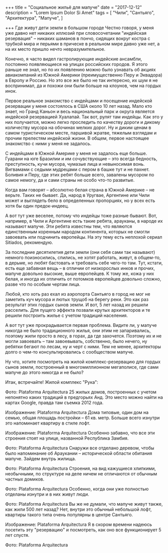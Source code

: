 +++
title = "Социальное жильё для мапуче"
date = "2017-12-12"
description = "Lorem Ipsum Dolor Si Amet"
tags = [
    "Чили",
    "Сантьяго",
    "Архитектура",
    "Мапуче",
]

+++
Где живут дети земли в большом городе
Честно говоря, у меня уже давно нет никаких иллюзий при словосочетании "индейская резервация" – никаких шаманов в пончо, сидящих вокруг костра с трубкой мира и перьями в прическе в реальном мире давно уже нет, а на их место пришло нечто невразумительное.

Конечно, я часто видел гастролирующие индейские ансамбли, постоянно появляющиеся на улицах российских городов. Я этого раньше не знал, но по их появлению можно было узнавать об акциях авиакомпаний из Южной Америки (преимущественно Перу и Эквадора) в Европу и Россию. Но это все же было не так интересно, их шум я не воспринимал, да и похожи они были больше на клоунов, чем на гордых инок.

Первое реальное знакомство с индейцами и посещение индейской резервации у меня состоялось в США около 10 лет назад. Мало кто знает, но Гранд Каньон и весь национальный парк и округа является индейской резервацией Хуалапай. Так вот, рулят там индейцы. Как это у них получается, можно легко проследить по качеству дороги и дикому количеству мусора на обочинах мелких дорог. Ну и диким ценам в самом туристическом месте, паршивой жратве, тяжелым взглядам и прочим прелестям индейской жизни. В общем, первое настоящее знакомство с ними у меня не задалось.

С индейцами в Южной Америке у меня не задалось еще больше. Гуарани на юге Бразилии и им сочувствующие – это всегда бедность, преступность, кучи мусора, чумазые лица и невыносимая вонь. Вигвамами с седыми мудрецами с пером в башке тут и не пахнет. Боливия и Перу, где этих ребят больше всего, завалены мусором по самое немогу,  да и сами страны не особо что-то развитые.

Когда вам говорят – абсолютно белая страна в Южной Америке – не верьте. Таких не бывает. Да, народ в Уругвае, Аргентине или Чили может и выглядеть бело в определенных пропорциях, но у всех есть хотя бы один предок-индеец.

А вот тут уже веселее, потому что индейцы тоже разные бывают. Вот, например, в Чили и Аргентине есть такие ребята, арауканы, в народе их называют мапуче. Эти ребята известны тем, что являются единственным коренным народом континента, которых не смогли завоевать или подчинить европейцы. На эту тему есть неплохой сериал Sitiados, рекомендую.

За последние десятилетия дети земли (они себя сами так называют) немного поизносились, спились, не хотят работать, живут, в общем-то, в дерьме, но любят бастовать и требовать себе чего-то там. Тут, кстати, есть еще забавная вещь – в отличии от низкорослых инков и прочих, мапуче довольно высокие, выше европейцев. К тому же, кожа у них белая, и иногда их отличить от потомков европейцев довольно сложно, разве что по особым чертам лица.

Любой, кто хоть раз ехал из аэропорта Сантьяго в город не мог не заметить куч мусора и лютых трущоб на берегу реки. Это как раз результат этих гордых сынов земли. И вот, 5 лет назад их решили расселить. Для пущего эффекта позвали крутых архитекторов и те решили построить жилье с учетом традиций населения.

А вот тут уже прокрадывается первая проблема. Видите ли, у мапуче никогда не было традиционного жилья, они этим не запаривались, поэтому жили просто в лесу, в горах, да где захочется. Поэтому их и не могли завоевать – там завоевывать, собственно, было нечего, ну ребятки бегают по лесам, ну и черт с ними. Тем не менее, архитекторы долго о чем-то консультировались с сообществом мапуче.

Ну что, хотите посмотреть на жилой комплекс-резервацию для гордых сынов земли, построенный в многомиллионном мегаполисе, где сами мапуче до этого никогда и не было?

Итак, встречайте! Жилой комплекс "Рука":


Фото: Plataforma Arquitectura
25 жилых домов, построенных с учетом непонятно каких традиций в предгорьях Анд. Это место можно найти на картах Google, правда там съемка 2012 года.


Изображение: Plataforma Arquitectura
Дома типовые, один дом на семью, общая площадь постройки – 61 кв. метр. Больше всего изнутри это напоминает квартиру в стиле лофт.


Изображение: Plataforma Arquitectura
Особенно забавно, что все эти строения стоят на улице, названной Республика Замбия.


Фото: Plataforma Arquitectura
Снаружи все отделано деревом, чтобы было напоминание об Араукании – исторической области обитания мапуче. Зайдем внутрь жилища.


Фото: Plataforma Arquitectura
Строения, на вид кажущиеся хлипкими, необычными, по структуре на деле ничем не отличаются от обычным частных домиков.


Фото: Plataforma Arquitectura
Особенно, когда они уже полностью отделаны изнутри и в них живут люди.


Фото: Plataforma Arquitectura
Вы же не думали, что мапуче живут также, как жили 500 лет назад? Нет, внутри это обычный небольшой лофт, квартиры такого типа очень популярны в центре Сантьяго.


Изображение: Plataforma Arquitectura
Я в скором времени надеюсь посетить эту "резервацию" и посмотреть, как оно все функционирует 5 лет спустя.


Фото: Plataforma Arquitectura
